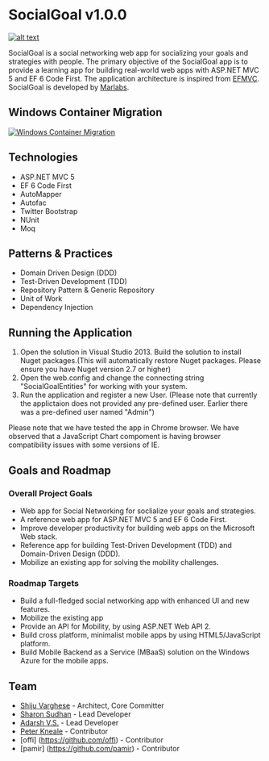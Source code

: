 SocialGoal v1.0.0
================
[![alt text](http://www.marlabs.com/sites/default/files/logo.png "Marlabs")](http://www.marlabs.com)

SocialGoal is a social networking web app for socializing your goals and strategies with people. The primary objective of the SocialGoal app is to provide a learning app for building real-world web apps with ASP.NET MVC 5 and EF 6 Code First. The application architecture is inspired from [EFMVC](http://efmvc.codeplex.com/). SocialGoal is developed by [Marlabs](http://www.marlabs.com).

Windows Container Migration
------------
[![Windows Container Migration](http://img.youtube.com/vi/nJhEcXxQlEk/0.jpg)](https://www.youtube.com/watch?v=nJhEcXxQlEk "Windows Container Migration")



Technologies
------------
* ASP.NET MVC 5
* EF 6 Code First 
* AutoMapper
* Autofac
* Twitter Bootstrap
* NUnit
* Moq

Patterns & Practices
---------------------
* Domain Driven Design (DDD)
* Test-Driven Development (TDD)
* Repository Pattern & Generic Repository
* Unit of Work 
* Dependency Injection

Running the Application
-----------------------

1. Open the solution in Visual Studio 2013. Build the solution to install Nuget packages.(This will automatically restore Nuget packages. Please ensure you have Nuget version 2.7 or higher)
2. Open the web.config and change the connecting string "SocialGoalEntities" for working with your system.
3. Run the application and  register a new User. (Please note that currently the applictaion does not provided any pre-defined user. Earlier there was a pre-defined user named "Admin")

Please note that we have tested the app in Chrome browser. We have observed that a JavaScript Chart compoment is having browser compatibility issues with some versions of IE. 

Goals and Roadmap
-----------------

### Overall Project Goals

* Web app for Social Networking for soclialize your goals and strategies.
* A reference web app for ASP.NET MVC 5 and EF 6 Code First.
* Improve developer productivity for building web apps on the Microsoft Web stack.
* Reference app for building Test-Driven Development (TDD) and Domain-Driven Design (DDD).
* Mobilize an existing app for solving the mobility challenges.

### Roadmap Targets

* Build a full-fledged social networking app with enhanced UI and new features.
* Mobilize the existing app
 * Provide an API for Mobility, by using ASP.NET Web API 2.  
 * Build cross platform, minimalist mobile apps by using HTML5/JavaScript platform.
 * Build Mobile Backend as a Service (MBaaS) solution on the Windows Azure for the mobile apps. 
 
## Team

* [Shiju Varghese](http://weblogs.asp.net/shijuvarghese/) - Architect, Core Committer
* [Sharon Sudhan](https://github.com/Sharonsudhan) - Lead Developer 
* [Adarsh V.S.](https://github.com/adarsh-vs) - Lead Developer
* [Peter Kneale](https://github.com/PeterKneale) - Contributor
* [offi] (https://github.com/offi) - Contributor
 * [pamir] (https://github.com/pamir) - Contributor



 

